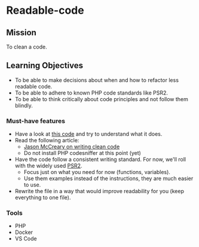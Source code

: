 # Readable-code

## Mission

To clean a code.

## Learning Objectives

- To be able to make decisions about when and how to refactor less readable code.
- To be able to adhere to known PHP code standards like PSR2.
- To be able to think critically about code principles and not follow them blindly.

### Must-have features

- Have a look at [this code](experimental.php) and try to understand what it does.
- Read the following article:
  - [Jason McCreary on writing clean code](https://dev.to/gonedark/writing-clean-code)
  - Do not install PHP codesniffer at this point (yet)
- Have the code follow a consistent writing standard. For now, we'll roll with the widely used [PSR2](https://www.php-fig.org/psr/psr-2/).
  - Focus just on what you need for now (functions, variables).
  - Use them examples instead of the instructions, they are much easier to use.
- Rewrite the file in a way that would improve readability for you (keep everything to one file).

### Tools

- PHP
- Docker
- VS Code
